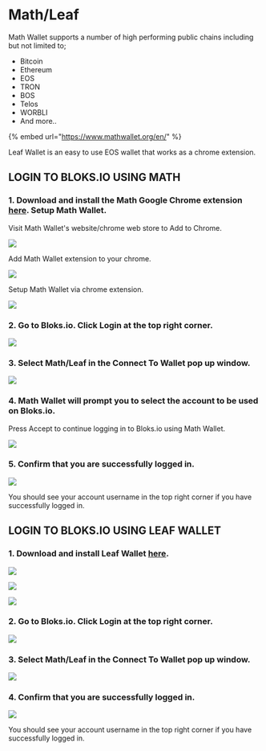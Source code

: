 # Math/Leaf

Math Wallet supports a number of high performing public chains including but not limited to;

* Bitcoin
* Ethereum
* EOS
* TRON
* BOS
* Telos
* WORBLI
* And more..

{% embed url="https://www.mathwallet.org/en/" %}



Leaf Wallet is an easy to use EOS wallet that works as a chrome extension.

## LOGIN TO BLOKS.IO USING MATH

### 1. Download and install the Math Google Chrome extension [here](https://chrome.google.com/webstore/detail/math-wallet/afbcbjpbpfadlkmhmclhkeeodmamcflc). Setup Math Wallet.

Visit Math Wallet's website/chrome web store to Add to Chrome.

![](../../.gitbook/assets/image%20%2845%29.png)

Add Math Wallet extension to your chrome.

![](../../.gitbook/assets/image%20%28141%29.png)

Setup Math Wallet via chrome extension.

![](../../.gitbook/assets/image%20%2848%29.png)



### 2. Go to Bloks.io. Click Login at the top right corner.

![](../../.gitbook/assets/image%20%28123%29.png)

### 3. Select Math/Leaf in the Connect To Wallet pop up window. 

![](../../.gitbook/assets/image%20%28161%29.png)

### 4. Math Wallet will prompt you to select the account to be used on Bloks.io.

Press Accept to continue logging in to Bloks.io using Math Wallet.

![](../../.gitbook/assets/image%20%28143%29.png)



### 5. Confirm that you are successfully logged in.

![](../../.gitbook/assets/image%20%28146%29.png)

You should see your account username in the top right corner if you have successfully logged in.

## LOGIN TO BLOKS.IO USING LEAF WALLET

### 1. Download and install Leaf Wallet [here](https://chrome.google.com/webstore/detail/leafwallet-easy-to-use-eo/cihmoadaighcejopammfbmddcmdekcje?hl=en). 

![](../../.gitbook/assets/image%20%2818%29.png)

![](../../.gitbook/assets/image%20%28102%29.png)

![](../../.gitbook/assets/image%20%28147%29.png)

### 2. Go to Bloks.io. Click Login at the top right corner.

![](../../.gitbook/assets/image%20%28123%29.png)

### 3. Select Math/Leaf in the Connect To Wallet pop up window. 

![](../../.gitbook/assets/image%20%28161%29.png)

### 4. Confirm that you are successfully logged in.

![](../../.gitbook/assets/image%20%28146%29.png)

You should see your account username in the top right corner if you have successfully logged in.





